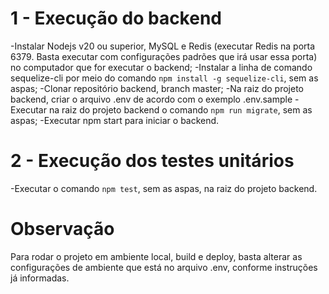 # 1 - Execução do backend
-Instalar Nodejs v20 ou superior, MySQL e Redis (executar Redis na porta 6379. Basta executar com configurações padrões que irá usar essa porta) no computador que for executar o backend;
-Instalar a linha de comando sequelize-cli por meio do comando `npm install -g sequelize-cli`, sem as aspas;
-Clonar repositório backend, branch master;
-Na raiz do projeto backend, criar o arquivo .env de acordo com o exemplo .env.sample
-Executar na raiz do projeto backend o comando `npm run migrate`, sem as aspas;
-Executar npm start para iniciar o backend.

# 2 - Execução dos testes unitários
-Executar o comando `npm test`, sem as aspas, na raiz do projeto backend.

# Observação
Para rodar o projeto em ambiente local, build e deploy, basta alterar as configurações de ambiente que está no arquivo .env, conforme instruções já informadas.